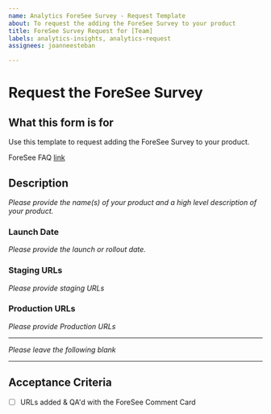 ```yaml
---
name: Analytics ForeSee Survey - Request Template
about: To request the adding the ForeSee Survey to your product
title: ForeSee Survey Request for [Team]
labels: analytics-insights, analytics-request
assignees: joanneesteban

---
```


# Request the ForeSee Survey

## What this form is for
Use this template to request adding the ForeSee Survey to your product.

ForeSee FAQ [link](https://github.com/department-of-veterans-affairs/va.gov-team/blob/master/platform/analytics/foresee-readme.md)

## Description
*Please provide the name(s) of your product and a high level description of your product.*

### Launch Date
*Please provide the launch or rollout date.*

### Staging URLs
*Please provide staging URLs*

### Production URLs
*Please provide Production URLs*

---

*Please leave the following blank*

---


## Acceptance Criteria
- [ ] URLs added & QA'd with the ForeSee Comment Card
